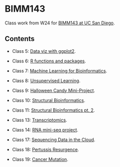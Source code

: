 # BIMM143
Class work from W24 for [BIMM143 at UC San Diego](https://bioboot.github.io/bimm143_W24/).

## Contents

- Class 5: [Data viz with ggplot2](https://github.com/SM-Figueroa/bimm143/blob/main/class05/class05.md).

- Class 6: [R functions and packages](https://github.com/SM-Figueroa/bimm143/blob/main/class06/class06.md).

- Class 7: [Machine Learning for Bioinformatics](https://github.com/SM-Figueroa/bimm143/blob/main/class07/class07.md).

- Class 8: [Unsupervised Learning](https://github.com/SM-Figueroa/bimm143/blob/main/class08/class08.md).

- Class 9: [Halloween Candy Mini-Project](https://github.com/SM-Figueroa/bimm143/blob/main/class09/class09.md).

- Class 10: [Structural Bioinformatics](https://github.com/SM-Figueroa/bimm143/blob/main/class10/class10.md).

- Class 11: [Structural Bioinformatics pt. 2](https://github.com/SM-Figueroa/bimm143/blob/main/class11/class11.md).

- Class 13: [Transcriptomics](https://github.com/SM-Figueroa/bimm143/blob/main/class13/class13.md).

- Class 14: [RNA mini-seq project](https://github.com/SM-Figueroa/bimm143/blob/main/class14/class14.md).

- Class 17: [Sequencing Data in the Cloud](https://github.com/SM-Figueroa/bimm143/blob/main/class17/class17.md).

- Class 18: [Pertussis Resurgence](https://github.com/SM-Figueroa/bimm143/blob/main/class18/class18.md).

- Class 19: [Cancer Mutation](https://github.com/SM-Figueroa/bimm143/blob/main/class19/class19.md).
